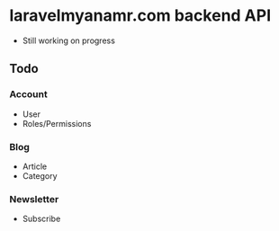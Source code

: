 # laravelmyanamr.com backend API

- Still working on progress

## Todo

### Account
- User
- Roles/Permissions

### Blog
- Article
- Category

### Newsletter
- Subscribe